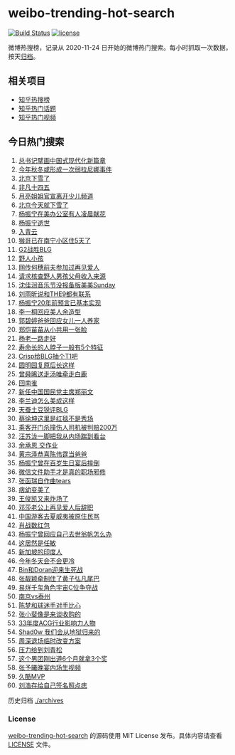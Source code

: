 # weibo-trending-hot-search

[![Build Status](https://github.com/justjavac/weibo-trending-hot-search/workflows/ci/badge.svg?branch=master)](https://github.com/justjavac/weibo-trending-hot-search/actions)
[![license](https://img.shields.io/github/license/justjavac/weibo-trending-hot-search)](https://github.com/justjavac/weibo-trending-hot-search/blob/master/LICENSE)

微博热搜榜，记录从 2020-11-24 日开始的微博热门搜索。每小时抓取一次数据，按天[归档](./archives)。

## 相关项目

- [知乎热搜榜](https://github.com/justjavac/zhihu-trending-top-search)
- [知乎热门话题](https://github.com/justjavac/zhihu-trending-hot-questions)
- [知乎热门视频](https://github.com/justjavac/zhihu-trending-hot-video)

## 今日热门搜索

<!-- BEGIN -->
<!-- 最后更新时间 Sun Oct 19 2025 01:07:05 GMT+0800 (China Standard Time) -->

1. [总书记擘画中国式现代化新篇章](https://s.weibo.com//weibo?q=%23%E6%80%BB%E4%B9%A6%E8%AE%B0%E6%93%98%E7%94%BB%E4%B8%AD%E5%9B%BD%E5%BC%8F%E7%8E%B0%E4%BB%A3%E5%8C%96%E6%96%B0%E7%AF%87%E7%AB%A0%23&Refer=new_time)
1. [今年秋冬或形成一次弱拉尼娜事件](https://s.weibo.com//weibo?q=%23%E4%BB%8A%E5%B9%B4%E7%A7%8B%E5%86%AC%E6%88%96%E5%BD%A2%E6%88%90%E4%B8%80%E6%AC%A1%E5%BC%B1%E6%8B%89%E5%B0%BC%E5%A8%9C%E4%BA%8B%E4%BB%B6%23&t=31&band_rank=1&Refer=top)
1. [北京下雪了](https://s.weibo.com//weibo?q=%23%E5%8C%97%E4%BA%AC%E4%B8%8B%E9%9B%AA%E4%BA%86%23&t=31&band_rank=2&Refer=top)
1. [非凡十四五](https://s.weibo.com//weibo?q=%23%E9%9D%9E%E5%87%A1%E5%8D%81%E5%9B%9B%E4%BA%94%23&t=31&band_rank=3&Refer=top)
1. [月亮姐姐官宣离开少儿频道](https://s.weibo.com//weibo?q=%23%E6%9C%88%E4%BA%AE%E5%A7%90%E5%A7%90%E5%AE%98%E5%AE%A3%E7%A6%BB%E5%BC%80%E5%B0%91%E5%84%BF%E9%A2%91%E9%81%93%23&t=31&band_rank=4&Refer=top)
1. [北京今天就下雪了](https://s.weibo.com//weibo?q=%23%E5%8C%97%E4%BA%AC%E4%BB%8A%E5%A4%A9%E5%B0%B1%E4%B8%8B%E9%9B%AA%E4%BA%86%23&t=31&band_rank=1&Refer=top)
1. [杨振宁在美办公室有人凌晨献花](https://s.weibo.com//weibo?q=%23%E6%9D%A8%E6%8C%AF%E5%AE%81%E5%9C%A8%E7%BE%8E%E5%8A%9E%E5%85%AC%E5%AE%A4%E6%9C%89%E4%BA%BA%E5%87%8C%E6%99%A8%E7%8C%AE%E8%8A%B1%23&t=31&band_rank=6&Refer=top)
1. [杨振宁逝世](https://s.weibo.com//weibo?q=%23%E6%9D%A8%E6%8C%AF%E5%AE%81%E9%80%9D%E4%B8%96%23&t=31&band_rank=7&Refer=top)
1. [入青云](https://s.weibo.com//weibo?q=%E5%85%A5%E9%9D%92%E4%BA%91&t=31&band_rank=8&Refer=top)
1. [猴哥已在南宁小区住5天了](https://s.weibo.com//weibo?q=%23%E7%8C%B4%E5%93%A5%E5%B7%B2%E5%9C%A8%E5%8D%97%E5%AE%81%E5%B0%8F%E5%8C%BA%E4%BD%8F5%E5%A4%A9%E4%BA%86%23&t=31&band_rank=39&Refer=top)
1. [G2战胜BLG](https://s.weibo.com//weibo?q=G2%E6%88%98%E8%83%9CBLG&t=31&band_rank=2&Refer=top)
1. [野人小孩](https://s.weibo.com//weibo?q=%E9%87%8E%E4%BA%BA%E5%B0%8F%E5%AD%A9&t=31&band_rank=12&Refer=top)
1. [网传何穗前夫参加过再见爱人](https://s.weibo.com//weibo?q=%23%E7%BD%91%E4%BC%A0%E4%BD%95%E7%A9%97%E5%89%8D%E5%A4%AB%E5%8F%82%E5%8A%A0%E8%BF%87%E5%86%8D%E8%A7%81%E7%88%B1%E4%BA%BA%23&t=31&band_rank=11&Refer=top)
1. [请求核查野人男孩父母收入来源](https://s.weibo.com//weibo?q=%23%E8%AF%B7%E6%B1%82%E6%A0%B8%E6%9F%A5%E9%87%8E%E4%BA%BA%E7%94%B7%E5%AD%A9%E7%88%B6%E6%AF%8D%E6%94%B6%E5%85%A5%E6%9D%A5%E6%BA%90%23&t=31&band_rank=17&Refer=top)
1. [沈佳润音乐节没报备版美美Sunday](https://s.weibo.com//weibo?q=%E6%B2%88%E4%BD%B3%E6%B6%A6%E9%9F%B3%E4%B9%90%E8%8A%82%E6%B2%A1%E6%8A%A5%E5%A4%87%E7%89%88%E7%BE%8E%E7%BE%8ESunday&t=31&band_rank=22&Refer=top)
1. [刘雨昕说和THE9都有联系](https://s.weibo.com//weibo?q=%E5%88%98%E9%9B%A8%E6%98%95%E8%AF%B4%E5%92%8CTHE9%E9%83%BD%E6%9C%89%E8%81%94%E7%B3%BB&t=31&band_rank=31&Refer=top)
1. [杨振宁20年前预言已基本实现](https://s.weibo.com//weibo?q=%E6%9D%A8%E6%8C%AF%E5%AE%8120%E5%B9%B4%E5%89%8D%E9%A2%84%E8%A8%80%E5%B7%B2%E5%9F%BA%E6%9C%AC%E5%AE%9E%E7%8E%B0&t=31&band_rank=13&Refer=top)
1. [李一桐回应美人余造型](https://s.weibo.com//weibo?q=%E6%9D%8E%E4%B8%80%E6%A1%90%E5%9B%9E%E5%BA%94%E7%BE%8E%E4%BA%BA%E4%BD%99%E9%80%A0%E5%9E%8B&t=31&band_rank=15&Refer=top)
1. [郭碧婷爸爸回应女儿一人养家](https://s.weibo.com//weibo?q=%23%E9%83%AD%E7%A2%A7%E5%A9%B7%E7%88%B8%E7%88%B8%E5%9B%9E%E5%BA%94%E5%A5%B3%E5%84%BF%E4%B8%80%E4%BA%BA%E5%85%BB%E5%AE%B6%23&t=31&band_rank=16&Refer=top)
1. [郑恺苗苗从小共用一张脸](https://s.weibo.com//weibo?q=%E9%83%91%E6%81%BA%E8%8B%97%E8%8B%97%E4%BB%8E%E5%B0%8F%E5%85%B1%E7%94%A8%E4%B8%80%E5%BC%A0%E8%84%B8&t=31&band_rank=18&Refer=top)
1. [杨老一路走好](https://s.weibo.com//weibo?q=%23%E6%9D%A8%E8%80%81%E4%B8%80%E8%B7%AF%E8%B5%B0%E5%A5%BD%23&t=31&band_rank=38&Refer=top)
1. [寿命长的人脖子一般有5个特征](https://s.weibo.com//weibo?q=%23%E5%AF%BF%E5%91%BD%E9%95%BF%E7%9A%84%E4%BA%BA%E8%84%96%E5%AD%90%E4%B8%80%E8%88%AC%E6%9C%895%E4%B8%AA%E7%89%B9%E5%BE%81%23&t=31&band_rank=21&Refer=top)
1. [Crisp给BLG抽个T1吧](https://s.weibo.com//weibo?q=%23Crisp%E7%BB%99BLG%E6%8A%BD%E4%B8%AAT1%E5%90%A7%23&t=31&band_rank=23&Refer=top)
1. [圆明园复原后长这样](https://s.weibo.com//weibo?q=%23%E5%9C%86%E6%98%8E%E5%9B%AD%E5%A4%8D%E5%8E%9F%E5%90%8E%E9%95%BF%E8%BF%99%E6%A0%B7%23&t=31&band_rank=24&Refer=top)
1. [曾舜晞送走汤唯牵走白鹿](https://s.weibo.com//weibo?q=%E6%9B%BE%E8%88%9C%E6%99%9E%E9%80%81%E8%B5%B0%E6%B1%A4%E5%94%AF%E7%89%B5%E8%B5%B0%E7%99%BD%E9%B9%BF&t=31&band_rank=14&Refer=top)
1. [回南雀](https://s.weibo.com//weibo?q=%E5%9B%9E%E5%8D%97%E9%9B%80&t=31&band_rank=28&Refer=top)
1. [新任中国国民党主席郑丽文](https://s.weibo.com//weibo?q=%23%E6%96%B0%E4%BB%BB%E4%B8%AD%E5%9B%BD%E5%9B%BD%E6%B0%91%E5%85%9A%E4%B8%BB%E5%B8%AD%E9%83%91%E4%B8%BD%E6%96%87%23&t=31&band_rank=9&Refer=top)
1. [李兰迪怎么美成这样](https://s.weibo.com//weibo?q=%E6%9D%8E%E5%85%B0%E8%BF%AA%E6%80%8E%E4%B9%88%E7%BE%8E%E6%88%90%E8%BF%99%E6%A0%B7&t=31&band_rank=33&Refer=top)
1. [天蚕土豆锐评BLG](https://s.weibo.com//weibo?q=%E5%A4%A9%E8%9A%95%E5%9C%9F%E8%B1%86%E9%94%90%E8%AF%84BLG&t=31&band_rank=29&Refer=top)
1. [蔡徐坤这里是红毯不是秀场](https://s.weibo.com//weibo?q=%E8%94%A1%E5%BE%90%E5%9D%A4%E8%BF%99%E9%87%8C%E6%98%AF%E7%BA%A2%E6%AF%AF%E4%B8%8D%E6%98%AF%E7%A7%80%E5%9C%BA&t=31&band_rank=29&Refer=top)
1. [乘客开门杀撞伤人司机被判赔200万](https://s.weibo.com//weibo?q=%23%E4%B9%98%E5%AE%A2%E5%BC%80%E9%97%A8%E6%9D%80%E6%92%9E%E4%BC%A4%E4%BA%BA%E5%8F%B8%E6%9C%BA%E8%A2%AB%E5%88%A4%E8%B5%94200%E4%B8%87%23&t=31&band_rank=19&Refer=top)
1. [汪苏泷一脚把我从内场踹到看台](https://s.weibo.com//weibo?q=%E6%B1%AA%E8%8B%8F%E6%B3%B7%E4%B8%80%E8%84%9A%E6%8A%8A%E6%88%91%E4%BB%8E%E5%86%85%E5%9C%BA%E8%B8%B9%E5%88%B0%E7%9C%8B%E5%8F%B0&t=31&band_rank=45&Refer=top)
1. [余承恩 交作业](https://s.weibo.com//weibo?q=%E4%BD%99%E6%89%BF%E6%81%A9%20%E4%BA%A4%E4%BD%9C%E4%B8%9A&t=31&band_rank=32&Refer=top)
1. [黄宗泽恭喜陈伟霆当爸爸](https://s.weibo.com//weibo?q=%23%E9%BB%84%E5%AE%97%E6%B3%BD%E6%81%AD%E5%96%9C%E9%99%88%E4%BC%9F%E9%9C%86%E5%BD%93%E7%88%B8%E7%88%B8%23&t=31&band_rank=32&Refer=top)
1. [杨振宁曾在百岁生日宴后摔倒](https://s.weibo.com//weibo?q=%23%E6%9D%A8%E6%8C%AF%E5%AE%81%E6%9B%BE%E5%9C%A8%E7%99%BE%E5%B2%81%E7%94%9F%E6%97%A5%E5%AE%B4%E5%90%8E%E6%91%94%E5%80%92%23&t=31&band_rank=35&Refer=top)
1. [微信文件助手才是真的职场邪修](https://s.weibo.com//weibo?q=%E5%BE%AE%E4%BF%A1%E6%96%87%E4%BB%B6%E5%8A%A9%E6%89%8B%E6%89%8D%E6%98%AF%E7%9C%9F%E7%9A%84%E8%81%8C%E5%9C%BA%E9%82%AA%E4%BF%AE&t=31&band_rank=43&Refer=top)
1. [张函瑞自作曲tears](https://s.weibo.com//weibo?q=%23%E5%BC%A0%E5%87%BD%E7%91%9E%E8%87%AA%E4%BD%9C%E6%9B%B2tears%23&t=31&band_rank=30&Refer=top)
1. [痞幼变美了](https://s.weibo.com//weibo?q=%23%E7%97%9E%E5%B9%BC%E5%8F%98%E7%BE%8E%E4%BA%86%23&t=31&band_rank=37&Refer=top)
1. [王俊凯又来炸场了](https://s.weibo.com//weibo?q=%E7%8E%8B%E4%BF%8A%E5%87%AF%E5%8F%88%E6%9D%A5%E7%82%B8%E5%9C%BA%E4%BA%86&t=31&band_rank=37&Refer=top)
1. [邓莎老公上再见爱人后辞职](https://s.weibo.com//weibo?q=%23%E9%82%93%E8%8E%8E%E8%80%81%E5%85%AC%E4%B8%8A%E5%86%8D%E8%A7%81%E7%88%B1%E4%BA%BA%E5%90%8E%E8%BE%9E%E8%81%8C%23&t=31&band_rank=39&Refer=top)
1. [中国游客去夏威夷被原住民骂](https://s.weibo.com//weibo?q=%E4%B8%AD%E5%9B%BD%E6%B8%B8%E5%AE%A2%E5%8E%BB%E5%A4%8F%E5%A8%81%E5%A4%B7%E8%A2%AB%E5%8E%9F%E4%BD%8F%E6%B0%91%E9%AA%82&t=31&band_rank=41&Refer=top)
1. [肖战数红包](https://s.weibo.com//weibo?q=%23%E8%82%96%E6%88%98%E6%95%B0%E7%BA%A2%E5%8C%85%23&t=31&band_rank=41&Refer=top)
1. [杨振宁曾回应自己去世翁帆怎么办](https://s.weibo.com//weibo?q=%23%E6%9D%A8%E6%8C%AF%E5%AE%81%E6%9B%BE%E5%9B%9E%E5%BA%94%E8%87%AA%E5%B7%B1%E5%8E%BB%E4%B8%96%E7%BF%81%E5%B8%86%E6%80%8E%E4%B9%88%E5%8A%9E%23&t=31&band_rank=34&Refer=top)
1. [这居然是任敏](https://s.weibo.com//weibo?q=%E8%BF%99%E5%B1%85%E7%84%B6%E6%98%AF%E4%BB%BB%E6%95%8F&t=31&band_rank=26&Refer=top)
1. [新加坡的印度人](https://s.weibo.com//weibo?q=%E6%96%B0%E5%8A%A0%E5%9D%A1%E7%9A%84%E5%8D%B0%E5%BA%A6%E4%BA%BA&t=31&band_rank=20&Refer=top)
1. [今年冬天会不会更冷](https://s.weibo.com//weibo?q=%23%E4%BB%8A%E5%B9%B4%E5%86%AC%E5%A4%A9%E4%BC%9A%E4%B8%8D%E4%BC%9A%E6%9B%B4%E5%86%B7%23&t=31&band_rank=5&Refer=top)
1. [Bin和Doran迎来生死战](https://s.weibo.com//weibo?q=Bin%E5%92%8CDoran%E8%BF%8E%E6%9D%A5%E7%94%9F%E6%AD%BB%E6%88%98&t=31&band_rank=46&Refer=top)
1. [张靓颖牵制住了黄子弘凡尾巴](https://s.weibo.com//weibo?q=%E5%BC%A0%E9%9D%93%E9%A2%96%E7%89%B5%E5%88%B6%E4%BD%8F%E4%BA%86%E9%BB%84%E5%AD%90%E5%BC%98%E5%87%A1%E5%B0%BE%E5%B7%B4&t=31&band_rank=27&Refer=top)
1. [易烊千玺角色宇宙C位争夺战](https://s.weibo.com//weibo?q=%23%E6%98%93%E7%83%8A%E5%8D%83%E7%8E%BA%E8%A7%92%E8%89%B2%E5%AE%87%E5%AE%99C%E4%BD%8D%E4%BA%89%E5%A4%BA%E6%88%98%23&t=31&band_rank=48&Refer=top)
1. [南京vs泰州](https://s.weibo.com//weibo?q=%23%E5%8D%97%E4%BA%ACvs%E6%B3%B0%E5%B7%9E%23&t=31&band_rank=10&Refer=top)
1. [陈梦和球迷手对手比心](https://s.weibo.com//weibo?q=%E9%99%88%E6%A2%A6%E5%92%8C%E7%90%83%E8%BF%B7%E6%89%8B%E5%AF%B9%E6%89%8B%E6%AF%94%E5%BF%83&t=31&band_rank=50&Refer=top)
1. [张小斐像是来谈收购的](https://s.weibo.com//weibo?q=%E5%BC%A0%E5%B0%8F%E6%96%90%E5%83%8F%E6%98%AF%E6%9D%A5%E8%B0%88%E6%94%B6%E8%B4%AD%E7%9A%84&t=31&band_rank=25&Refer=top)
1. [33年度ACG行业影响力人物](https://s.weibo.com//weibo?q=33%E5%B9%B4%E5%BA%A6ACG%E8%A1%8C%E4%B8%9A%E5%BD%B1%E5%93%8D%E5%8A%9B%E4%BA%BA%E7%89%A9&t=31&band_rank=36&Refer=top)
1. [Shad0w 我们会从地狱归来的](https://s.weibo.com//weibo?q=Shad0w%20%E6%88%91%E4%BB%AC%E4%BC%9A%E4%BB%8E%E5%9C%B0%E7%8B%B1%E5%BD%92%E6%9D%A5%E7%9A%84&t=31&band_rank=40&Refer=top)
1. [周深退场临时改变方案](https://s.weibo.com//weibo?q=%E5%91%A8%E6%B7%B1%E9%80%80%E5%9C%BA%E4%B8%B4%E6%97%B6%E6%94%B9%E5%8F%98%E6%96%B9%E6%A1%88&t=31&band_rank=42&Refer=top)
1. [压力给到刘青松](https://s.weibo.com//weibo?q=%23%E5%8E%8B%E5%8A%9B%E7%BB%99%E5%88%B0%E5%88%98%E9%9D%92%E6%9D%BE%23&t=31&band_rank=44&Refer=top)
1. [这个男团刚出道6个月就拿3个奖](https://s.weibo.com//weibo?q=%E8%BF%99%E4%B8%AA%E7%94%B7%E5%9B%A2%E5%88%9A%E5%87%BA%E9%81%936%E4%B8%AA%E6%9C%88%E5%B0%B1%E6%8B%BF3%E4%B8%AA%E5%A5%96&t=31&band_rank=46&Refer=top)
1. [张予曦晚宴内场生视频](https://s.weibo.com//weibo?q=%E5%BC%A0%E4%BA%88%E6%9B%A6%E6%99%9A%E5%AE%B4%E5%86%85%E5%9C%BA%E7%94%9F%E8%A7%86%E9%A2%91&t=31&band_rank=47&Refer=top)
1. [久酷MVP](https://s.weibo.com//weibo?q=%E4%B9%85%E9%85%B7MVP&t=31&band_rank=48&Refer=top)
1. [刘浩存给自己签名照点痣](https://s.weibo.com//weibo?q=%E5%88%98%E6%B5%A9%E5%AD%98%E7%BB%99%E8%87%AA%E5%B7%B1%E7%AD%BE%E5%90%8D%E7%85%A7%E7%82%B9%E7%97%A3&t=31&band_rank=49&Refer=top)

<!-- END -->

历史归档 [./archives](./archives)

### License

[weibo-trending-hot-search](https://github.com/justjavac/weibo-trending-hot-search) 的源码使用 MIT License
发布。具体内容请查看 [LICENSE](./LICENSE) 文件。
